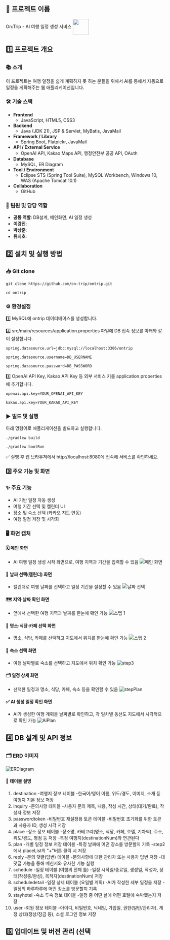 ## 📌 프로젝트 이름
<span>
On:Trip - AI 여행 일정 생성 서비스
<img src="src/main/resources/static/Image/header/logo.png" width="50px" style="vertical-align:middle;"/>
</span>



## 1️⃣ 프로젝트 개요

### 📚 소개
이 프로젝트는 여행 일정을 쉽게 계획하지 못 하는 분들을 위해서 AI를 통해서 자동으로 일정을 게획해주는 웹 애플리케이션입니다.

### 🛠️ 기술 스택
<ul>
  <li><b>Frontend</b>
    <ul>
      <li>JavaScript, HTML5, CSS3</li>
    </ul>
  </li>
  <li><b>Backend</b>
    <ul>
      <li>Java (JDK 21), JSP & Servlet, MyBatis, JavaMail</li>
    </ul>
  </li>
  <li><b>Framework / Library</b>
    <ul>
      <li>Spring Boot, Flatpickr, JavaMail</li>
    </ul>
  </li>
  <li><b>API / External Service</b>
    <ul>
      <li>OpenAI API, Kakao Maps API, 행정안전부 공공 API, OAuth</li>
    </ul>
  </li>
  <li><b>Database</b>
    <ul>
      <li>MySQL, ER Diagram</li>
    </ul>
  </li>
  <li><b>Tool / Environment</b>
    <ul>
      <li>Eclipse STS (Spring Tool Suite), MySQL Workbench, Windows 10, WAS (Apache Tomcat 10.1)</li>
    </ul>
  </li>
  <li><b>Collaboration</b>
    <ul>
      <li>GitHub</li>
    </ul>
  </li>
</ul>

### 👥 팀원 및 담당 역할
- **공통 역할**: DB설계, 메인화면, AI 일정 생성
- **이강진**: 
- **박상준**: 
- **류지호**:


## 2️⃣ 설치 및 실행 방법
### 📥 Git clone
    git clone https://github.com/on-trip/ontrip.git
  
    cd ontrip

### ⚙️ 환경설정
1️⃣ MySQL에 ontrip 데이터베이스를 생성합니다.

2️⃣ src/main/resources/application.properties 파일에 DB 접속 정보를 아래와 같이 설정합니다.

    spring.datasource.url=jdbc:mysql://localhost:3306/ontrip

    spring.datasource.username=DB_USERNAME

    spring.datasource.password=DB_PASSWORD

3️⃣ OpenAI API Key, Kakao API Key 등 외부 서비스 키를 application.properties에 추가합니다.

    openai.api.key=YOUR_OPENAI_API_KEY 

    kakao.api.key=YOUR_KAKAO_API_KEY

### ▶️ 빌드 및 실행
아래 명령어로 애플리케이션을 빌드하고 실행합니다.

    ./gradlew build

    ./gradlew bootRun

✅ 실행 후 웹 브라우저에서 http://localhost:8080에 접속해 서비스를 확인하세요.

### 3️⃣ 주요 기능 및 화면
### ✨ 주요 기능
- AI 기반 일정 자동 생성
- 여행 기간 선택 및 캘린더 UI
- 장소 및 숙소 선택 (카카오 지도 연동)
- 여행 일정 저장 및 시각화

### 🖥️ 화면 캡처
#### 🗓 메인 화면
- AI 여행 일정 생성 시작 화면으로, 여행 지역과 기간을 입력할 수 있음
![메인 화면](src/main/resources/static/Image/capture/main.png)
#### 📅 날짜 선택(캘린더) 화면
- 캘린더로 여행 날짜를 선택하고 일정 기간을 설정할 수 있음
![날짜 선택](src/main/resources/static/Image/capture/calendar.png)
#### 🗺️ 지역·날짜 확인 화면
- 앞에서 선택한 여행 지역과 날짜를 한눈에 확인 가능
![스텝 1](src/main/resources/static/Image/capture/step1.png)
#### 📍 명소·식당·카페 선택 화면
- 명소, 식당, 카페를 선택하고 지도에서 위치를 한눈에 확인 가능
![스텝 2](src/main/resources/static/Image/capture/step2.png)
#### 🏨 숙소 선택 화면
- 여행 날짜별로 숙소를 선택하고 지도에서 위치 확인 가능
![step3](src/main/resources/static/Image/capture/step3.png)
#### 🗂 일정 상세 화면
- 선택한 일정과 명소, 식당, 카페, 숙소 등을 확인할 수 있음
![stepPlan](src/main/resources/static/Image/capture/stepPlan.png)
#### ✅ AI 생성 일정 확인 화면
- AI가 생성한 여행 계획을 날짜별로 확인하고, 각 일차별 동선도 지도에서 시각적으로 확인 가능
![AiPlan](src/main/resources/static/Image/capture/AiPlan.png)

## 4️⃣ DB 설계 및 API 정보
### 🗂️ ERD 이미지
![ERDiagram](src/main/resources/static/Image/capture/ERDiagram.png)

#### 🧩 테이블 설명
1. destination
	-여행지 정보 테이블
		-한국어/영어 이름, 위도/경도, 이미지, 소개 등 여행지 기본 정보 저장
2. inquiry
	-문의사항 테이블
		-사용자 문의 제목, 내용, 작성 시간, 상태(대기/완료), 작성자 정보 저장
3. passwordtoken
	-비밀번호 재설정용 토큰 테이블
		-비밀번호 초기화를 위한 토큰과 사용자 ID, 생성 시각 저장
4. place
	-장소 정보 테이블
		-장소명, 카테고리(명소, 식당, 카페, 호텔, 기차역), 주소, 위도/경도, 평점 등 저장
		-특정 여행지(destinationNum)와 연관된다
5. plan
	-개별 일정 정보 저장 테이블
		-특정 날짜에 어떤 장소를 방문할지 기록
		-step2에서 placeList의 "+"버튼 클릭 시 저장
6. reply
	-문의 댓글(답변) 테이블
		-문의사항에 대한 관리자 또는 사용자 답변 저장
		-대댓글 가능을 통해 메신저와 유사한 기능 실행
7. schedule
	-일정 테이블 (여행의 전체 틀)
		-일정 시작일/종료일, 생성일, 작성자, 상태(작성중/완성), 목적지(destinationNum) 저장
8. scheduledetail
	-일정 상세 테이블 (요일별 계획)
		-AI가 작성한 세부 일정을 저장 
		-일정의 하루하루에 어떤 장소를 방문할지 기록
9. stayhotel
	-숙소 투숙 정보 테이블
		-일정 중 어떤 날에 어떤 호텔에 숙박했는지 저장
10. user
	-회원 정보 테이블
		-아이디, 비밀번호, 닉네임, 가입일, 권한(일반/관리자), 계정 상태(정상/잠금 등), 소셜 로그인 정보 저장

## 5️⃣ 업데이트 및 버전 관리 (선택
